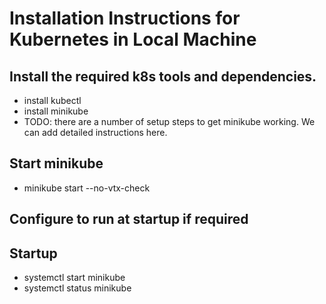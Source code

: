 # Installation Instructions for Kubernetes in Local Machine

## Install the required k8s tools and dependencies.
* install kubectl
* install minikube
* TODO: there are a number of setup steps to get minikube working. We can add detailed instructions here.

## Start minikube 
* minikube start --no-vtx-check

## Configure to run at startup if required


## Startup
* systemctl start minikube
* systemctl status minikube